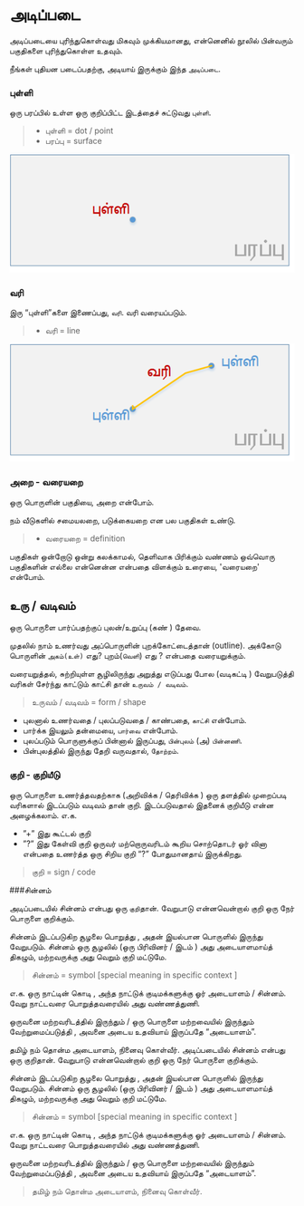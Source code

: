 # அடிப்படை

அடிப்படையை புரிந்துகொள்வது மிகவும் முக்கியமானது, என்னெனில் நூலில் பின்வரும் பகுதிகளை புரிந்துகொள்ள உதவும்.

நீங்கள் புதியன படைப்பதற்கு, அடியாய்  இருக்கும் இந்த  `அடிப்படை`.

### புள்ளி
ஒரு பரப்பில்  உள்ள ஒரு குறிப்பிட்ட இடத்தைச் சுட்டுவது `புள்ளி`.
 
> - புள்ளி  = dot / point 
> - பரப்பு  = surface

![](Point.png)


### வரி
இரு “புள்ளி”களை இணைப்பது,  `வரி`. வரி  வரையப்படும். 
> - வரி  = line

![](Line.png)

###  அறை - வரையறை

ஒரு பொருளின் பகுதியை, அறை என்போம்.

நம் வீடுகளில் சமையலறை, படுக்கையறை என பல பகுதிகள் உண்டு.

> - வரையறை = definition

பகுதிகள் ஒன்றோடு ஒன்று கலக்காமல், தெளிவாக பிரிக்கும் வண்ணம் ஒவ்வொரு பகுதிகளின் எல்லை என்னென்ன என்பதை விளக்கும் உரையை, 'வரையறை'  என்போம்.

## உரு / வடிவம்

ஒரு பொருளை பார்ப்பதற்குப் புலன்/உறுப்பு (கண் ) தேவை.

முதலில் நாம் உணர்வது அப்பொருளின் புறக்கோட்டைத்தான் (outline). 
அக்கோடு பொருளின் `அகம்(உள்)` எது? புறம்(`வெளி`) எது ? என்பதை வரையறுக்கும்.

வரையறுத்தல், சுற்றியுள்ள சூழிலிருந்து அறுத்து எடுப்பது போல (வடிகட்டி ) வேறுபடுத்தி வரிகள் சேர்ந்து காட்டும் காட்சி தான் `உருவம் / வடிவம்`.

> உருவம் / வடிவம் = form / shape

- புலனால் உணர்வதை / புலப்படுவதை / காண்பதை, `காட்சி` என்போம். 
- பார்க்க இயலும் தன்மையை, `பார்வை` என்போம். 
- புலப்படும் பொருளுக்குப் பின்னால்
   இருப்பது, `பின்புலம்` (அ) `பின்னணி`. 
- பின்புலத்தில் இருந்து தேறி
   வருவதால், `தோற்றம்`.

### குறி - குறியீடு

ஒரு பொருளை உணர்த்தவதற்காக (அறிவிக்க / தெரிவிக்க ) ஒரு தளத்தில் முறைப்படி வரிகளால் இடப்படும் வடிவம் தான் குறி. இடப்படுவதால் இதனைக் குறியீடு என்ன அழைக்கலாம். எ.க.

- ”+” இது கூட்டல் குறி
- ”?” இது கேள்வி குறி
ஒருவர் மற்றொருவரிடம் கூறிய சொற்தொடர் ஓர் வினா என்பதை உணர்த்த ஒரு சிறிய குறி “?” போதுமானதாய் இருக்கிறது.

> குறி = sign / code

###சின்னம்

அடிப்படையில் சின்னம் என்பது ஒரு `குறி`தான். வேறுபாடு என்னவென்றால் குறி ஒரு நேர் பொருளை குறிக்கும்.

சின்னம் இடப்படுகிற சூழலை பொறுத்து , அதன் இயல்பான பொருளில் இருந்து வேறுபடும். சின்னம் ஒரு சூழலில் (ஒரு பிரிவினர் / இடம் ) அது அடையாளமாய்த் திகழும், மற்றவருக்கு அது வெறும் குறி மட்டுமே.

>சின்னம் = symbol [special meaning in specific context ]

எ.க. ஒரு நாட்டின் கொடி , அந்த நாட்டுக் குடிமக்களுக்கு ஓர் அடையாளம் / சின்னம். வேறு நாட்டவரை பொறுத்தவரையில் அது வண்ணத்துணி.

ஒருவனை மற்றவரிடத்தில் இருந்தும் / ஒரு பொருளை மற்றவையில் இருந்தும் வேற்றுமைப்படுத்தி , அவனை அடைய உதவியாய் இருப்பதே “அடையாளம்”.

தமிழ் நம் தொன்ம அடையாளம், நினைவு கொள்வீர்.
அடிப்படையில் சின்னம் என்பது ஒரு குறிதான். வேறுபாடு என்னவென்றால் குறி ஒரு நேர் பொருளை குறிக்கும்.

சின்னம் இடப்படுகிற சூழலை பொறுத்து , அதன் இயல்பான பொருளில் இருந்து வேறுபடும். சின்னம் ஒரு சூழலில் (ஒரு பிரிவினர் / இடம் ) அது அடையாளமாய்த் திகழும், மற்றவருக்கு அது வெறும் குறி மட்டுமே.

> சின்னம் = symbol [special meaning in specific context ]

எ.க. ஒரு நாட்டின் கொடி , அந்த நாட்டுக் குடிமக்களுக்கு ஓர் அடையாளம் / சின்னம். வேறு நாட்டவரை பொறுத்தவரையில் அது வண்ணத்துணி.

ஒருவனை மற்றவரிடத்தில் இருந்தும் / ஒரு பொருளை மற்றவையில் இருந்தும் வேற்றுமைப்படுத்தி , அவனை அடைய உதவியாய் இருப்பதே “அடையாளம்”.

> தமிழ் நம் தொன்ம அடையாளம், நினைவு கொள்வீர்.

